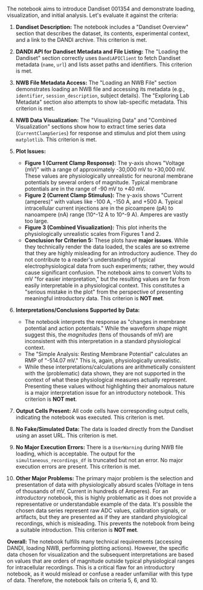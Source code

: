 The notebook aims to introduce Dandiset 001354 and demonstrate loading, visualization, and initial analysis. Let's evaluate it against the criteria:

1.  **Dandiset Description:** The notebook includes a "Dandiset Overview" section that describes the dataset, its contents, experimental context, and a link to the DANDI archive. This criterion is met.

2.  **DANDI API for Dandiset Metadata and File Listing:** The "Loading the Dandiset" section correctly uses `DandiAPIClient` to fetch Dandiset metadata (`name`, `url`) and lists asset paths and identifiers. This criterion is met.

3.  **NWB File Metadata Access:** The "Loading an NWB File" section demonstrates loading an NWB file and accessing its metadata (e.g., `identifier`, `session_description`, subject details). The "Exploring Lab Metadata" section also attempts to show lab-specific metadata. This criterion is met.

4.  **NWB Data Visualization:** The "Visualizing Data" and "Combined Visualization" sections show how to extract time series data (`CurrentClampSeries`) for response and stimulus and plot them using `matplotlib`. This criterion is met.

5.  **Plot Issues:**
    *   **Figure 1 (Current Clamp Response):** The y-axis shows "Voltage (mV)" with a range of approximately -30,000 mV to +30,000 mV. These values are physiologically unrealistic for neuronal membrane potentials by several orders of magnitude. Typical membrane potentials are in the range of -90 mV to +40 mV.
    *   **Figure 2 (Current Clamp Stimulus):** The y-axis shows "Current (amperes)" with values like -100 A, -150 A, and +500 A. Typical intracellular current injections are in the picoampere (pA) to nanoampere (nA) range (10^-12 A to 10^-9 A). Amperes are vastly too large.
    *   **Figure 3 (Combined Visualization):** This plot inherits the physiologically unrealistic scales from Figures 1 and 2.
    *   **Conclusion for Criterion 5:** These plots have **major issues**. While they technically render the data loaded, the scales are so extreme that they are highly misleading for an introductory audience. They do not contribute to a reader's understanding of typical electrophysiological data from such experiments; rather, they would cause significant confusion. The notebook aims to convert Volts to mV "for easier interpretation," but the resulting values are far from easily interpretable in a physiological context. This constitutes a "serious mistake in the plot" from the perspective of presenting meaningful introductory data. This criterion is **NOT met**.

6.  **Interpretations/Conclusions Supported by Data:**
    *   The notebook interprets the response as "changes in membrane potential and action potentials." While the waveform *shape* might suggest this, the *magnitudes* (tens of thousands of mV) are inconsistent with this interpretation in a standard physiological context.
    *   The "Simple Analysis: Resting Membrane Potential" calculates an RMP of "-514.07 mV." This is, again, physiologically unrealistic.
    *   While these interpretations/calculations are arithmetically consistent with the (problematic) data shown, they are not supported in the context of what these physiological measures actually represent. Presenting these values without highlighting their anomalous nature is a major interpretation issue for an introductory notebook. This criterion is **NOT met**.

7.  **Output Cells Present:** All code cells have corresponding output cells, indicating the notebook was executed. This criterion is met.

8.  **No Fake/Simulated Data:** The data is loaded directly from the Dandiset using an asset URL. This criterion is met.

9.  **No Major Execution Errors:** There is a `UserWarning` during NWB file loading, which is acceptable. The output for the `simultaneous_recordings_df` is truncated but not an error. No major execution errors are present. This criterion is met.

10. **Other Major Problems:** The primary major problem is the selection and presentation of data with physiologically absurd scales (Voltage in tens of thousands of mV, Current in hundreds of Amperes). For an *introductory* notebook, this is highly problematic as it does not provide a representative or understandable example of the data. It's possible the chosen data series represent raw ADC values, calibration signals, or artifacts, but they are presented as if they are standard physiological recordings, which is misleading. This prevents the notebook from being a suitable introduction. This criterion is **NOT met**.

**Overall:**
The notebook fulfills many technical requirements (accessing DANDI, loading NWB, performing plotting actions). However, the specific data chosen for visualization and the subsequent interpretations are based on values that are orders of magnitude outside typical physiological ranges for intracellular recordings. This is a critical flaw for an introductory notebook, as it would mislead or confuse a reader unfamiliar with this type of data. Therefore, the notebook fails on criteria 5, 6, and 10.